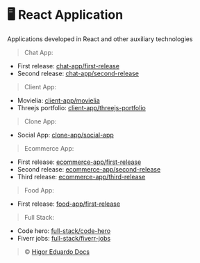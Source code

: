 # :desktop_computer: React Application

Applications developed in React and other auxiliary technologies

> Chat App:

- First release: [chat-app/first-release](https://github.com/higoreduardodocs/react/tree/chat-app/first-release)
- Second release: [chat-app/second-release](https://github.com/higoreduardodocs/react/tree/chat-app/second-release)

> Client App:

- Movielia: [client-app/movielia](https://github.com/higoreduardodocs/react/tree/client-app/movielia)
- Threejs portfolio: [client-app/threejs-portfolio](https://github.com/higoreduardodocs/react/tree/client-app/threejs-portfolio)

> Clone App:

- Social App: [clone-app/social-app](https://github.com/higoreduardodocs/react/tree/clone-app/social-app)

> Ecommerce App:

- First release: [ecommerce-app/first-release](https://github.com/higoreduardodocs/react/tree/ecommerce-app/first-release)
- Second release: [ecommerce-app/second-release](https://github.com/higoreduardodocs/react/tree/ecommerce-app/second-release)
- Third release: [ecommerce-app/third-release](https://github.com/higoreduardodocs/react/tree/ecommerce-app/third-release)

> Food App:

- First release: [food-app/first-release](https://github.com/higoreduardodocs/react/tree/food-app/first-release)

> Full Stack:

- Code hero: [full-stack/code-hero](https://github.com/higoreduardodocs/react/tree/full-stack/code-hero)
- Fiverr jobs: [full-stack/fiverr-jobs](https://github.com/higoreduardodocs/react/tree/full-stack/fiverr-jobs)

> :copyright: [Higor Eduardo Docs](https://github.com/higoreduardodocs)
